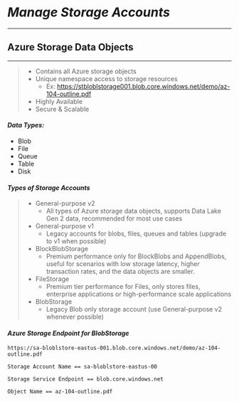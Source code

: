 [//]: <> (AZ-104 Notes | Tim Warner | Pluralsight)

# ***Manage Storage Accounts***
---
## **Azure Storage Data Objects**
---
> - Contains all Azure storage objects
> - Unique namespace access to storage resources 
>   - Ex: https://stbloblstorage001.blob.core.windows.net/demo/az-104-outline.pdf
> - Highly Available
> - Secure & Scalable

#### *Data Types:*

 - Blob
 - File
 - Queue
 - Table
 - Disk

#### *Types of Storage Accounts*

> - General-purpose v2
>   - All types of Azure storage data objects, supports Data Lake Gen 2 data, recommended for most use cases
> - General-purpose v1
>   - Legacy accounts for blobs, files, queues and tables (upgrade to v1 when possible)
> - BlockBlobStorage
>   - Premium performance only for BlockBlobs and AppendBlobs, useful for scenarios with low storage latency, higher transaction rates, and the data objects are smaller.
> - FileStorage
>   - Premium tier performance for Files, only stores files, enterprise applications or high-performance scale applications
> - BlobStorage
>   - Legacy Blob only storage account (use General-purpose v2 whenever possible)


#### *Azure Storage Endpoint for BlobStorage*

```
https://sa-bloblstore-eastus-001.blob.core.windows.net/demo/az-104-outline.pdf

Storage Account Name == sa-bloblstore-eastus-00

Storage Service Endpoint == blob.core.windows.net

Object Name == az-104-outline.pdf
```
